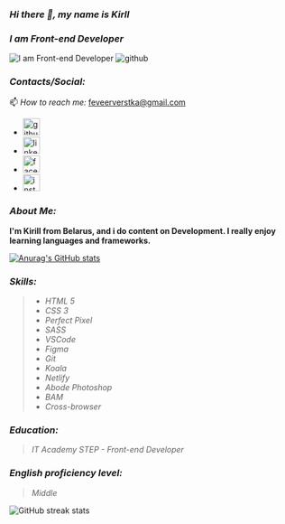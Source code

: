 ### *Hi there 👋, my name is Kirll*
### *I am Front-end Developer*

![I am Front-end Developer](https://arturssmirnovs.github.io/github-profile-readme-generator/images/banner.png) ![github](/GitHub/screen)

###  *Contacts/Social:*

📫 *How to reach me:*  feveerverstka@gmail.com 

 - [<img src='https://cdn.jsdelivr.net/npm/simple-icons@3.0.1/icons/github.svg' alt='github' height='30'>](https://github.com/https://github.com/Kirill-verst/rsschool-cv/blob/gh-pages/cv.md)
 - [<img src='https://cdn.jsdelivr.net/npm/simple-icons@3.0.1/icons/linkedin.svg' alt='linkedin' height='30'>](https://www.linkedin.com/feed/)
 - [<img src='https://cdn.jsdelivr.net/npm/simple-icons@3.0.1/icons/facebook.svg' alt='facebook' height='30'>](https://www.facebook.com/)
 - [<img src='https://cdn.jsdelivr.net/npm/simple-icons@3.0.1/icons/instagram.svg' alt='instagram' height='30'>](https://www.instagram.com/)

###  *About Me:*

**I'm Kirill from Belarus, and i do content on Development. I really enjoy learning languages and frameworks.**

[![Anurag's GitHub stats](https://github-readme-stats.vercel.app/api?username=kirill-verst)](https://github.com/anuraghazra/github-readme-stats)

###  *Skills:*

>  - *HTML 5*
>  - *CSS 3*
>  - *Perfect Pixel*
>  - *SASS*
>  - *VSCode*
>  - *Figma*
>  - *Git*
>  - *Koala*
>  - *Netlify*
>  - *Abode Photoshop*
>  - *BAM*
>  - *Cross-browser*

### *Education:*
> *IT Academy STEP - Front-end Developer*

### *English proficiency level:*
> *Middle*

![GitHub streak stats](https://github-readme-streak-stats.herokuapp.com/?user=kirill-verst)
